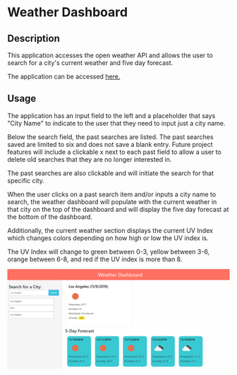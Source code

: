 # Weather Dashboard

## Description

This application accesses the open weather API and allows the user to search for a city's current weather and five day forecast. 

The application can be accessed [here.](https://alexandramj92.github.io/weater-dashboard/)


## Usage

The application has an input field to the left and a placeholder that says "City Name" to indicate to the user that they need to input just a city name. 

Below the search field, the past searches are listed. The past searches saved are limited to six and does not save a blank entry. Future project features will include a clickable x next to each past field to allow a user to delete old searches that they are no longer interested in. 

The past searches are also clickable and will initiate the search for that specific city. 

When the user clicks on a past search item and/or inputs a city name to search, the weather dashboard will populate with the current weather in that city on the top of the dashboard and will display the five day forecast at the bottom of the dashboard.

Additionally, the current weather section displays the current UV Index which changes colors depending on how high or low the UV index is. 

The UV Index will change to green between 0-3, yellow between 3-6, orange between 6-8, and red if the UV index is more than 8.

![Weather Dashboard](weather-dashboard.PNG)



